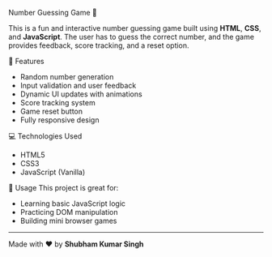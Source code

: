 Number Guessing Game 🎯

This is a fun and interactive number guessing game built using **HTML**, **CSS**, and **JavaScript**. The user has to guess the correct number, and the game provides feedback, score tracking, and a reset option.

🚀 Features
- Random number generation
- Input validation and user feedback
- Dynamic UI updates with animations
- Score tracking system
- Game reset button
- Fully responsive design

💻 Technologies Used
- HTML5
- CSS3
- JavaScript (Vanilla)

📁 Usage
This project is great for:
- Learning basic JavaScript logic
- Practicing DOM manipulation
- Building mini browser games

---

Made with ❤️ by **Shubham Kumar Singh**
